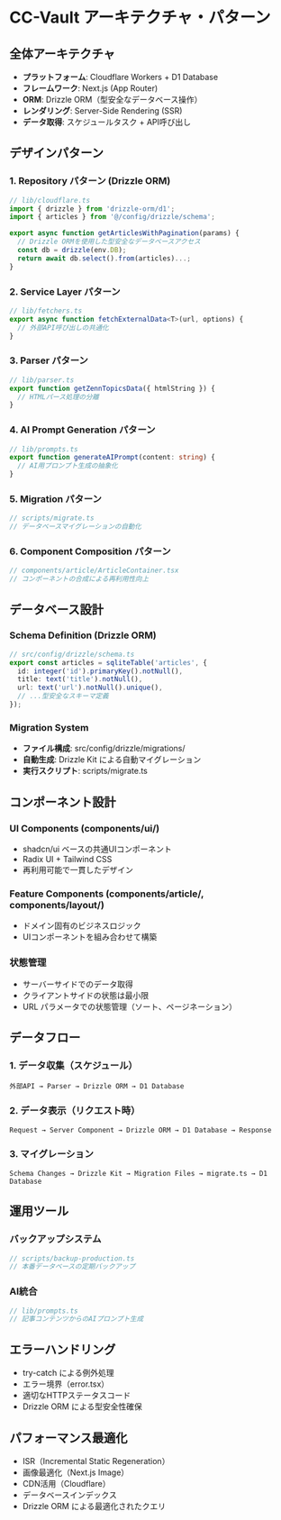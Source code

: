 # CC-Vault アーキテクチャ・パターン

## 全体アーキテクチャ
- **プラットフォーム**: Cloudflare Workers + D1 Database
- **フレームワーク**: Next.js (App Router)
- **ORM**: Drizzle ORM（型安全なデータベース操作）
- **レンダリング**: Server-Side Rendering (SSR)
- **データ取得**: スケジュールタスク + API呼び出し

## デザインパターン

### 1. Repository パターン (Drizzle ORM)
```typescript
// lib/cloudflare.ts
import { drizzle } from 'drizzle-orm/d1';
import { articles } from '@/config/drizzle/schema';

export async function getArticlesWithPagination(params) {
  // Drizzle ORMを使用した型安全なデータベースアクセス
  const db = drizzle(env.DB);
  return await db.select().from(articles)...;
}
```

### 2. Service Layer パターン
```typescript
// lib/fetchers.ts
export async function fetchExternalData<T>(url, options) {
  // 外部API呼び出しの共通化
}
```

### 3. Parser パターン
```typescript
// lib/parser.ts
export function getZennTopicsData({ htmlString }) {
  // HTMLパース処理の分離
}
```

### 4. AI Prompt Generation パターン
```typescript
// lib/prompts.ts
export function generateAIPrompt(content: string) {
  // AI用プロンプト生成の抽象化
}
```

### 5. Migration パターン
```typescript
// scripts/migrate.ts
// データベースマイグレーションの自動化
```

### 6. Component Composition パターン
```typescript
// components/article/ArticleContainer.tsx
// コンポーネントの合成による再利用性向上
```

## データベース設計

### Schema Definition (Drizzle ORM)
```typescript
// src/config/drizzle/schema.ts
export const articles = sqliteTable('articles', {
  id: integer('id').primaryKey().notNull(),
  title: text('title').notNull(),
  url: text('url').notNull().unique(),
  // ...型安全なスキーマ定義
});
```

### Migration System
- **ファイル構成**: src/config/drizzle/migrations/
- **自動生成**: Drizzle Kit による自動マイグレーション
- **実行スクリプト**: scripts/migrate.ts

## コンポーネント設計

### UI Components (components/ui/)
- shadcn/ui ベースの共通UIコンポーネント
- Radix UI + Tailwind CSS
- 再利用可能で一貫したデザイン

### Feature Components (components/article/, components/layout/)
- ドメイン固有のビジネスロジック
- UIコンポーネントを組み合わせて構築

### 状態管理
- サーバーサイドでのデータ取得
- クライアントサイドの状態は最小限
- URL パラメータでの状態管理（ソート、ページネーション）

## データフロー

### 1. データ収集（スケジュール）
```
外部API → Parser → Drizzle ORM → D1 Database
```

### 2. データ表示（リクエスト時）
```
Request → Server Component → Drizzle ORM → D1 Database → Response
```

### 3. マイグレーション
```
Schema Changes → Drizzle Kit → Migration Files → migrate.ts → D1 Database
```

## 運用ツール

### バックアップシステム
```typescript
// scripts/backup-production.ts
// 本番データベースの定期バックアップ
```

### AI統合
```typescript
// lib/prompts.ts
// 記事コンテンツからのAIプロンプト生成
```

## エラーハンドリング
- try-catch による例外処理
- エラー境界（error.tsx）
- 適切なHTTPステータスコード
- Drizzle ORM による型安全性確保

## パフォーマンス最適化
- ISR（Incremental Static Regeneration）
- 画像最適化（Next.js Image）
- CDN活用（Cloudflare）
- データベースインデックス
- Drizzle ORM による最適化されたクエリ